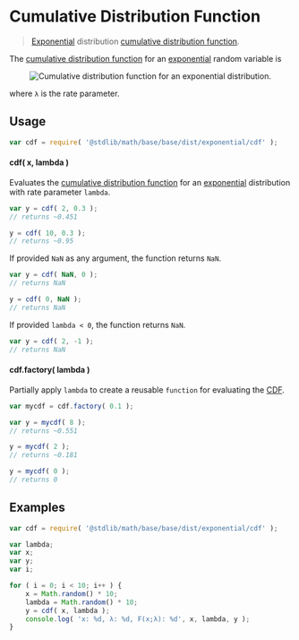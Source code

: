 Cumulative Distribution Function
===

> [Exponential][exponential] distribution [cumulative distribution function][cdf].

<!-- <intro> -->

The [cumulative distribution function][cdf] for an [exponential][exponential] random variable is

<!-- <equation class="equation" label="eq:cdf" align="center" raw="F(x;\lambda) = \begin{cases} 1-e^{-\lambda x} &amp; x \ge 0 \\ 0 & x < 0 \end{cases}" alt="Cumulative distribution function for an exponential distribution."> -->

<div class="equation" align="center" data-raw-text="F(x;\lambda) = \begin{cases} 1-e^{-\lambda x} &amp; x \ge 0 \\ 0 & x < 0 \end{cases}" data-equation="eq:cdf">
	<img src="" alt="Cumulative distribution function for an exponential distribution.">
	<br>
</div>

<!-- </equation -->

where `λ` is the rate parameter.

<!-- </intro> -->

<!-- <usage> -->

## Usage
``` javascript
var cdf = require( '@stdlib/math/base/base/dist/exponential/cdf' );
```

#### cdf( x, lambda )
Evaluates the [cumulative distribution function][cdf] for an [exponential][exponential] distribution with rate parameter `lambda`.

``` javascript
var y = cdf( 2, 0.3 );
// returns ~0.451

y = cdf( 10, 0.3 );
// returns ~0.95
```

If provided `NaN` as any argument, the function returns `NaN`.

``` javascript
var y = cdf( NaN, 0 );
// returns NaN

y = cdf( 0, NaN );
// returns NaN
```

If provided `lambda < 0`, the function returns `NaN`.

``` javascript
var y = cdf( 2, -1 );
// returns NaN
```

#### cdf.factory( lambda )

Partially apply `lambda` to create a reusable `function` for evaluating the [CDF][cdf].

``` javascript
var mycdf = cdf.factory( 0.1 );

var y = mycdf( 8 );
// returns ~0.551

y = mycdf( 2 );
// returns ~0.181

y = mycdf( 0 );
// returns 0
```

<!-- </usage> -->

<!-- <examples> -->

## Examples

``` javascript
var cdf = require( '@stdlib/math/base/base/dist/exponential/cdf' );

var lambda;
var x;
var y;
var i;

for ( i = 0; i < 10; i++ ) {
	x = Math.random() * 10;
	lambda = Math.random() * 10;
	y = cdf( x, lambda );
	console.log( 'x: %d, λ: %d, F(x;λ): %d', x, lambda, y );
}
```

<!-- </examples> -->


<!-- <links> -->

[cdf]:  https://en.wikipedia.org/wiki/Cumulative_distribution_function
[exponential]: https://en.wikipedia.org/wiki/Exponential_distribution

<!-- </links> -->

